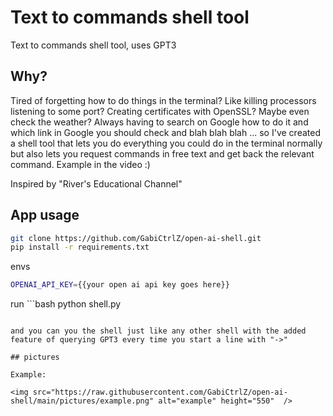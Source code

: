 # Text to commands shell tool

Text to commands shell tool, uses GPT3

## Why?

Tired of forgetting how to do things in the terminal? Like killing processors listening to some port? Creating certificates with OpenSSL? Maybe even check the weather? Always having to search on Google how to do it and which link in Google you should check and blah blah blah ... so I've created a shell tool that lets you do everything you could do in the terminal normally but also lets you request commands in free text and get back the relevant command. Example in the video :)

Inspired by "River's Educational Channel"

## App usage

```bash
git clone https://github.com/GabiCtrlZ/open-ai-shell.git
pip install -r requirements.txt
```

envs
```bash
OPENAI_API_KEY={{your open ai api key goes here}}
```

run ```bash
python shell.py
```

and you can you the shell just like any other shell with the added feature of querying GPT3 every time you start a line with "->"

## pictures

Example:

<img src="https://raw.githubusercontent.com/GabiCtrlZ/open-ai-shell/main/pictures/example.png" alt="example" height="550"  />
